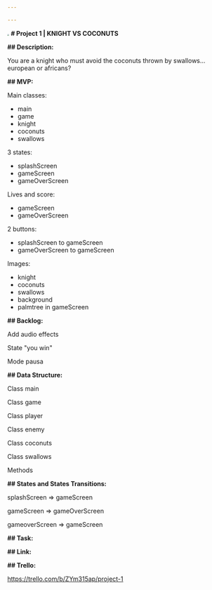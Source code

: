 ```yaml
---

---
```


<img src="/home/celinaclm/Desktop/Ironhack/Week2/Project1/img/coconuts.png" style="zoom:25%;" /> **# Project 1 | KNIGHT VS COCONUTS**





**## Description:**



You are a knight who must avoid the coconuts thrown by swallows... european or africans?





**## MVP:**

Main classes: 

- main
- game
- knight
- coconuts
- swallows

3 states:   

- splashScreen
- gameScreen
- gameOverScreen

Lives and score:

- gameScreen
- gameOverScreen

2 buttons:

- splashScreen to gameScreen
- gameOverScreen to gameScreen

Images:

- knight
- coconuts
- swallows
- background
- palmtree in gameScreen



**## Backlog:**



Add audio effects



State "you win"



Mode pausa





**## Data Structure:**



Class main



Class game



Class player



Class enemy



Class coconuts



Class swallows

Methods





**## States and States Transitions:**



splashScreen => gameScreen



gameScreen => gameOverScreen



gameoverScreen => gameScreen





**## Task:**







**## Link:**





**## Trello:**



https://trello.com/b/ZYm315ap/project-1